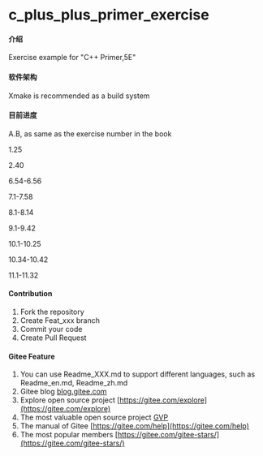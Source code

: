 # c_plus_plus_primer_exercise

#### 介绍
Exercise example for "C++ Primer,5E"


#### 软件架构
Xmake is recommended  as a build system


#### 目前进度
A.B, as same as the exercise number in the book

1.25

2.40

6.54-6.56

7.1-7.58

8.1-8.14

9.1-9.42

10.1-10.25

10.34-10.42

11.1-11.32


#### Contribution

1.  Fork the repository
2.  Create Feat_xxx branch
3.  Commit your code
4.  Create Pull Request


#### Gitee Feature

1.  You can use Readme\_XXX.md to support different languages, such as Readme\_en.md, Readme\_zh.md
2.  Gitee blog [blog.gitee.com](https://blog.gitee.com)
3.  Explore open source project [https://gitee.com/explore](https://gitee.com/explore)
4.  The most valuable open source project [GVP](https://gitee.com/gvp)
5.  The manual of Gitee [https://gitee.com/help](https://gitee.com/help)
6.  The most popular members  [https://gitee.com/gitee-stars/](https://gitee.com/gitee-stars/)
